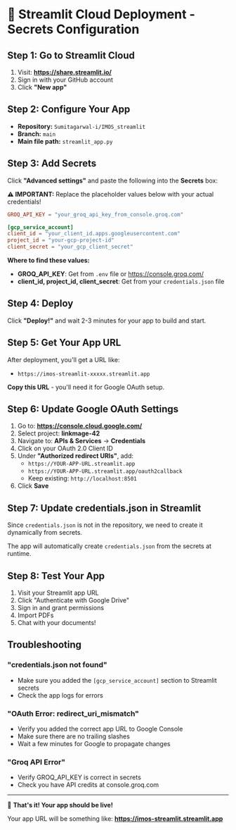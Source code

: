 # 🚀 Streamlit Cloud Deployment - Secrets Configuration

## Step 1: Go to Streamlit Cloud

1. Visit: **https://share.streamlit.io/**
2. Sign in with your GitHub account
3. Click **"New app"**

## Step 2: Configure Your App

- **Repository:** `Sumitagarwal-i/IMOS_streamlit`
- **Branch:** `main`
- **Main file path:** `streamlit_app.py`

## Step 3: Add Secrets

Click **"Advanced settings"** and paste the following into the **Secrets** box:

**⚠️ IMPORTANT:** Replace the placeholder values below with your actual credentials!

```toml
GROQ_API_KEY = "your_groq_api_key_from_console.groq.com"

[gcp_service_account]
client_id = "your_client_id.apps.googleusercontent.com"
project_id = "your-gcp-project-id"
client_secret = "your_gcp_client_secret"
```

**Where to find these values:**
- **GROQ_API_KEY**: Get from `.env` file or https://console.groq.com/
- **client_id, project_id, client_secret**: Get from your `credentials.json` file

## Step 4: Deploy

Click **"Deploy!"** and wait 2-3 minutes for your app to build and start.

## Step 5: Get Your App URL

After deployment, you'll get a URL like:
- `https://imos-streamlit-xxxxx.streamlit.app`

**Copy this URL** - you'll need it for Google OAuth setup.

## Step 6: Update Google OAuth Settings

1. Go to: **https://console.cloud.google.com/**
2. Select project: **linkmage-42**
3. Navigate to: **APIs & Services** → **Credentials**
4. Click on your OAuth 2.0 Client ID
5. Under **"Authorized redirect URIs"**, add:
   - `https://YOUR-APP-URL.streamlit.app`
   - `https://YOUR-APP-URL.streamlit.app/oauth2callback`
   - Keep existing: `http://localhost:8501`
6. Click **Save**

## Step 7: Update credentials.json in Streamlit

Since `credentials.json` is not in the repository, we need to create it dynamically from secrets.

The app will automatically create `credentials.json` from the secrets at runtime.

## Step 8: Test Your App

1. Visit your Streamlit app URL
2. Click "Authenticate with Google Drive"
3. Sign in and grant permissions
4. Import PDFs
5. Chat with your documents!

## Troubleshooting

### "credentials.json not found"
- Make sure you added the `[gcp_service_account]` section to Streamlit secrets
- Check the app logs for errors

### "OAuth Error: redirect_uri_mismatch"
- Verify you added the correct app URL to Google Console
- Make sure there are no trailing slashes
- Wait a few minutes for Google to propagate changes

### "Groq API Error"
- Verify GROQ_API_KEY is correct in secrets
- Check you have API credits at console.groq.com

---

🎉 **That's it! Your app should be live!**

Your app URL will be something like:
**https://imos-streamlit.streamlit.app**
